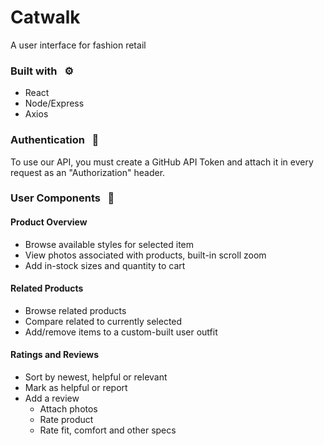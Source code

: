 # Catwalk
A user interface for fashion retail

### Built with &nbsp; ⚙️
- React
- Node/Express
- Axios

### Authentication &nbsp; 🔐
To use our API, you must create a GitHub API Token and attach it in every request as an "Authorization" header.

### User Components &nbsp; 👥
#### Product Overview
- Browse available styles for selected item
- View photos associated with products, built-in scroll zoom
- Add in-stock sizes and quantity to cart

#### Related Products
- Browse related products
- Compare related to currently selected
- Add/remove items to a custom-built user outfit

#### Ratings and Reviews
- Sort by newest, helpful or relevant
- Mark as helpful or report
- Add a review
    - Attach photos
    - Rate product
    - Rate fit, comfort and other specs



